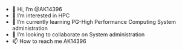 - 👋 Hi, I’m @AK14396
- 👀 I’m interested in HPC
- 🌱 I’m currently learning PG-High Performance Computing System administration
- 💞️ I’m looking to collaborate on System administration
- 📫 How to reach me AK14396

<!---
AK14396/AK14396 is a ✨ special ✨ repository because its `README.md` (this file) appears on your GitHub profile.
You can click the Preview link to take a look at your changes.
--->
